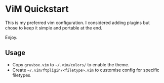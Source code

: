 # ViM Quickstart 
This is my preferred vim configuration. I considered adding plugins but chose to keep it simple and portable at the end.

Enjoy.

## Usage
* Copy `gruvbox.vim` to `~/.vim/colors/` to enable the theme.
* Create `~/.vim/ftpligin/<filetype>.vim` to customise config for specific filetypes.
